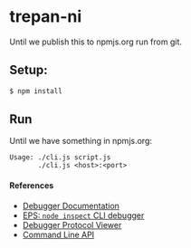 # trepan-ni

Until we publish this to npmjs.org run from git.


## Setup:
```bash
$ npm install
```

## Run

Until we have something in npmjs.org:

```
Usage: ./cli.js script.js
       ./cli.js <host>:<port>
```

#### References

* [Debugger Documentation](https://nodejs.org/api/debugger.html)
* [EPS: `node inspect` CLI debugger](https://github.com/nodejs/node-eps/pull/42)
* [Debugger Protocol Viewer](https://chromedevtools.github.io/debugger-protocol-viewer/)
* [Command Line API](https://developers.google.com/web/tools/chrome-devtools/debug/command-line/command-line-reference?hl=en)
